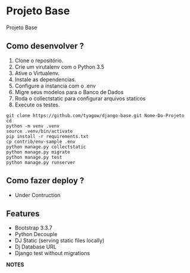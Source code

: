 # Projeto Base

Projeto Base

## Como desenvolver ?

1. Clone o repositório.
2. Crie um virutalenv com o Python 3.5
3. Ative o Virtualenv.
4. Instale as dependencias.
5. Configure a instancia com o .env
6. Migre seus modelos para o Banco de Dados
7. Roda o collectstatic para configurar arquivos staticos
8. Execute os testes.

```console
git clone https://github.com/tyagow/django-base.git Nome-Do-Projeto
cd 
python -m venv .venv
source .venv/bin/activate
pip install -r requirements.txt
cp contrib/env-sample .env
python manage.py collectstatic
python manage.py migrate
python manage.py test
python manage.py runserver
```

## Como fazer deploy ?

* Under Contruction

## Features

* Bootstrap 3.3.7
* Python Decouple
* DJ Static (serving static files locally)
* Dj Database URL 
* Django test without migrations

**NOTES**

